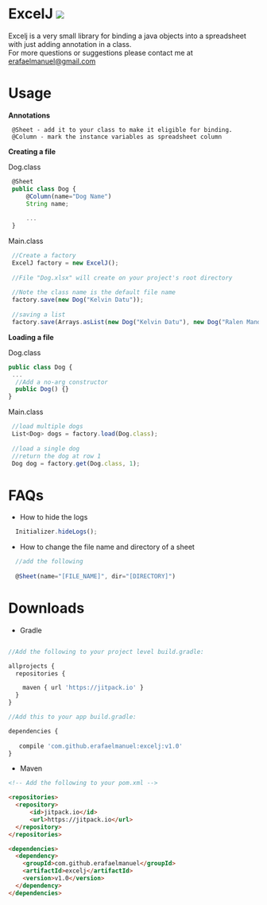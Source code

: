 # ExcelJ [![](https://jitpack.io/v/erafaelmanuel/excelj.svg)](https://jitpack.io/#erafaelmanuel/excelj)
Excelj is a very small library for binding a java objects into a spreadsheet with just adding annotation in a class. <br />
For more questions or suggestions please contact me at erafaelmanuel@gmail.com
<br />

<b><h1>Usage</h1></b>

<b>Annotations</b>
```
 @Sheet - add it to your class to make it eligible for binding.
 @Column - mark the instance variables as spreadsheet column 
```

<b>Creating a file</b>

Dog.class
```js
 @Sheet
 public class Dog {
     @Column(name="Dog Name")
     String name;
    
     ...
 }
```
Main.class
```js
 //Create a factory
 ExcelJ factory = new ExcelJ();
 
 //File "Dog.xlsx" will create on your project's root directory
 
 //Note the class name is the default file name
 factory.save(new Dog("Kelvin Datu"));
 
 //saving a list
 factory.save(Arrays.asList(new Dog("Kelvin Datu"), new Dog("Ralen Mandap")));
```

<b>Loading a file</b>

Dog.class
```js
public class Dog {
 ...
  //Add a no-arg constructor
  public Dog() {}
}

```

Main.class
```js
 //load multiple dogs
 List<Dog> dogs = factory.load(Dog.class);
 
 //load a single dog
 //return the dog at row 1
 Dog dog = factory.get(Dog.class, 1);
```


<b><h1>FAQs</h1></b>

* How to hide the logs
```js
  Initializer.hideLogs();
```

* How to change the file name and directory of a sheet
```js
  //add the following
  
  @Sheet(name="[FILE_NAME]", dir="[DIRECTORY]")
```

<b><h1>Downloads</h1></b>

* Gradle

```js

//Add the following to your project level build.gradle:

allprojects {
  repositories {

    maven { url 'https://jitpack.io' }
  }
}

//Add this to your app build.gradle:

dependencies {
  
   compile 'com.github.erafaelmanuel:excelj:v1.0'
}
```

* Maven

```html
<!-- Add the following to your pom.xml -->

<repositories>
  <repository>
      <id>jitpack.io</id>
      <url>https://jitpack.io</url>
  </repository>
</repositories>

<dependencies>
  <dependency>
    <groupId>com.github.erafaelmanuel</groupId>
    <artifactId>excelj</artifactId>
    <version>v1.0</version>
  </dependency>
</dependencies>

```

